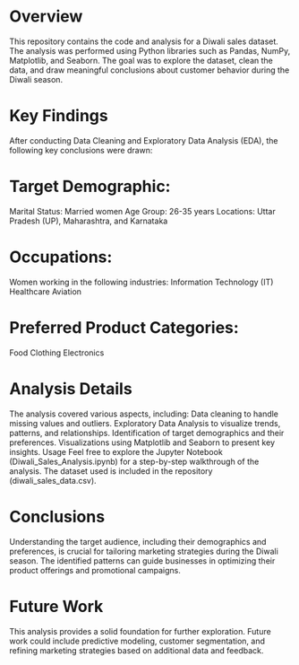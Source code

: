 # Overview
This repository contains the code and analysis for a Diwali sales dataset. The analysis was performed using Python libraries such as Pandas, NumPy, Matplotlib, and Seaborn. The goal was to explore the dataset, clean the data, and draw meaningful conclusions about customer behavior during the Diwali season.

# Key Findings
After conducting Data Cleaning and Exploratory Data Analysis (EDA), the following key conclusions were drawn:

# Target Demographic:
Marital Status: Married women
Age Group: 26-35 years
Locations: Uttar Pradesh (UP), Maharashtra, and Karnataka

# Occupations:
Women working in the following industries:
Information Technology (IT)
Healthcare
Aviation

# Preferred Product Categories:
Food
Clothing
Electronics

# Analysis Details

The analysis covered various aspects, including:
Data cleaning to handle missing values and outliers.
Exploratory Data Analysis to visualize trends, patterns, and relationships.
Identification of target demographics and their preferences.
Visualizations using Matplotlib and Seaborn to present key insights.
Usage
Feel free to explore the Jupyter Notebook (Diwali_Sales_Analysis.ipynb) for a step-by-step walkthrough of the analysis. The dataset used is included in the repository (diwali_sales_data.csv).

# Conclusions
Understanding the target audience, including their demographics and preferences, is crucial for tailoring marketing strategies during the Diwali season. The identified patterns can guide businesses in optimizing their product offerings and promotional campaigns.

# Future Work
This analysis provides a solid foundation for further exploration. Future work could include predictive modeling, customer segmentation, and refining marketing strategies based on additional data and feedback.
